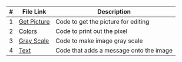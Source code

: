 
| # | File Link | Description |
| - | -------- | ----------- | 
| 1 | [Get Picture](https://github.com/ACHarrison32/4143-PLC/tree/main/Assignments/P03%20-%202nd/Code%20Files/GetPic) | Code to get the picture for editing |
| 2 | [Colors ](https://github.com/ACHarrison32/4143-PLC/tree/main/Assignments/P03%20-%202nd/Code%20Files/Colors) | Code to print out the pixel  |
| 3 | [Gray Scale ](https://github.com/ACHarrison32/4143-PLC/tree/main/Assignments/P03%20-%202nd/Code%20Files/GrayScale) | Code to make image gray scale |
| 4 | [Text ](https://github.com/ACHarrison32/4143-PLC/tree/main/Assignments/P03%20-%202nd/Code%20Files/Text) | Code that adds a message onto the image |
